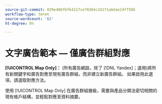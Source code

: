 ```yaml
---
source-git-commit: 029e406fbfb4217ce78364c2d1f1a6dae24ff588
workflow-type: tm+mt
source-wordcount: '62'
ht-degree: 0%

---
```

# 文字廣告範本 — 僅廣告群組對應

**[!UICONTROL Map Only]：** (所有廣告網路，除了 [!DNL Yandex]；選用)將所有新關鍵字和廣告對應至現有廣告群組，而非建立新廣告群組。 如果啟用此選項，請選取對應方法。

使用 [!UICONTROL Map Only] 在廣告群組層級，需要與產品分類法密切相關的現有帳戶結構，並輕鬆對應至資料摘要。
